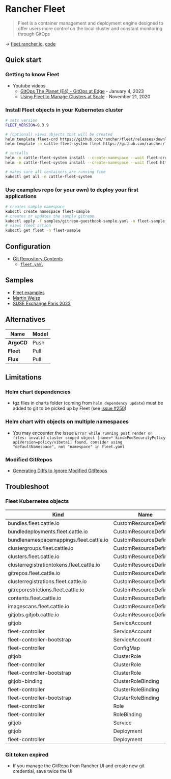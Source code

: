# Rancher Fleet

> Fleet is a container management and deployment engine designed to offer users more control on the local cluster and constant monitoring through GitOps

→ [fleet.rancher.io](https://fleet.rancher.io/), [code](https://github.com/rancher/fleet)

## Quick start

### Getting to know Fleet

* Youtube videos
    * [GitOps The Planet (E4) - GitOps at Edge](https://www.youtube.com/watch?v=OPbgvBSAO9U) - January 4, 2023
    * [Using Fleet to Manage Clusters at Scale](https://www.youtube.com/watch?v=8gXbxt3AjdE&t=723s) - November 21, 2020

### Install Fleet objects in your Kubernetes cluster

```bash
# sets version
FLEET_VERSION=0.3.9

# (optional) views objects that will be created
helm template fleet-crd https://github.com/rancher/fleet/releases/download/v${FLEET_VERSION}/fleet-crd-${FLEET_VERSION}.tgz > temp/fleet-crd.yaml
helm template -n cattle-fleet-system fleet https://github.com/rancher/fleet/releases/download/v${FLEET_VERSION}/fleet-${FLEET_VERSION}.tgz > temp/fleet.yaml

# installs
helm -n cattle-fleet-system install --create-namespace --wait fleet-crd https://github.com/rancher/fleet/releases/download/v${FLEET_VERSION}/fleet-crd-${FLEET_VERSION}.tgz
helm -n cattle-fleet-system install --create-namespace --wait fleet https://github.com/rancher/fleet/releases/download/v${FLEET_VERSION}/fleet-${FLEET_VERSION}.tgz

# makes sure all containers are running fine
kubectl get all -n cattle-fleet-system
```

### Use examples repo (or your own) to deploy your first applications

```bash
# creates sample namespace
kubectl create namespace fleet-sample
# creates or updates the sample gitrepo
kubectl apply -f samples/gitrepo-guestbook-sample.yaml -n fleet-sample
# views fleet action
kubectl get fleet -n fleet-sample
```

## Configuration

* [Git Repository Contents](https://fleet.rancher.io/gitrepo-content)
    * [`fleet.yaml`](https://fleet.rancher.io/ref-fleet-yaml)

## Samples

* [Fleet examples](https://github.com/rancher/fleet-examples)
* [Martin Weiss](https://github.com/Martin-Weiss/rancher-fleet)
* [SUSE Exchange Paris 2023](https://github.com/devpro/helm-charts/tree/main/samples/suse-exchange-paris-2023)

## Alternatives

Name       | Model
---------- | ----
**ArgoCD** | Push
**Fleet**  | Pull
**Flux**   | Pull

## Limitations

### Helm chart dependencies

* tgz files in charts folder (coming from `helm dependency update`) must be added to git to be picked up by Fleet (see [issue #250](https://github.com/rancher/fleet/issues/250))

### Helm chart with objects on multiple namespaces

* You may encounter the issue `Error while running post render on files: invalid cluster scoped object [name=* kind=PodSecurityPolicy apiVersion=policy/v1beta1] found, consider using "defaultNamespace", not "namespace" in fleet.yaml`

### Modified GitRepos

* [Generating Diffs to Ignore Modified GitRepos](https://fleet.rancher.io/bundle-diffs)

## Troubleshoot

### Fleet Kubernetes objects

Kind                                      | Name
----------------------------------------- | ------------------------
bundles.fleet.cattle.io                   | CustomResourceDefinition
bundledeployments.fleet.cattle.io         | CustomResourceDefinition
bundlenamespacemappings.fleet.cattle.io   | CustomResourceDefinition
clustergroups.fleet.cattle.io             | CustomResourceDefinition
clusters.fleet.cattle.io                  | CustomResourceDefinition
clusterregistrationtokens.fleet.cattle.io | CustomResourceDefinition
gitrepos.fleet.cattle.io                  | CustomResourceDefinition
clusterregistrations.fleet.cattle.io      | CustomResourceDefinition
gitreporestrictions.fleet.cattle.io       | CustomResourceDefinition
contents.fleet.cattle.io                  | CustomResourceDefinition
imagescans.fleet.cattle.io                | CustomResourceDefinition
gitjobs.gitjob.cattle.io                  | CustomResourceDefinition
gitjob                                    | ServiceAccount
fleet-controller                          | ServiceAccount
fleet-controller-bootstrap                | ServiceAccount
fleet-controller                          | ConfigMap
gitjob                                    | ClusterRole
fleet-controller                          | ClusterRole
fleet-controller-bootstrap                | ClusterRole
gitjob-binding                            | ClusterRoleBinding
fleet-controller                          | ClusterRoleBinding
fleet-controller-bootstrap                | ClusterRoleBinding
fleet-controller                          | Role
fleet-controller                          | RoleBinding
gitjob                                    | Service
gitjob                                    | Deployment
fleet-controller                          | Deployment

### Git token expired

* If you manage the GitRepo from Rancher UI and create new git credential, save twice the UI
